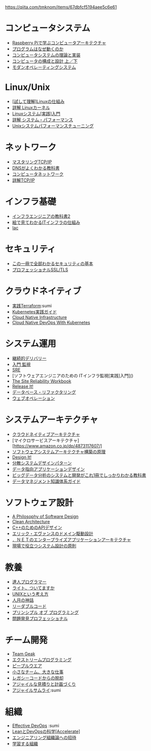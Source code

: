 https://qiita.com/tmknom/items/67dbfcf5194aee5c6e61

# コンピュータシステム
* [Raspberry Piで学ぶコンピュータアーキテクチャ](https://www.amazon.co.jp/dp/4873118654/)
* [プログラムはなぜ動くのか](https://www.amazon.co.jp/dp/4822283151/)
* [コンピュータシステムの理論と実装]()
* [コンピュータの構成と設計 上／下]()
* [モダンオペレーティングシステム]()
# Linux/Unix
* [[試して理解]Linuxの仕組み](https://www.amazon.co.jp/dp/477419607X/)
* [詳解 Linuxカーネル](https://www.amazon.co.jp/dp/487311313X/)
* [Linuxシステム[実践]入門]()
* [詳解 システム・パフォーマンス]()
* [Unixシステムパフォーマンスチューニング]()
# ネットワーク
* [マスタリングTCP/IP](https://www.amazon.co.jp/dp/4274224473/)
* [DNSがよくわかる教科書](https://www.amazon.co.jp/dp/479739448X/)
* [コンピュータネットワーク]()
* [詳解TCP/IP]()
# インフラ基礎
* [インフラエンジニアの教科書2](https://www.amazon.co.jp/dp/4863541864/)
* [絵で見てわかるITインフラの仕組み](https://www.amazon.co.jp/dp/4798158461/)
* [Iac](https://www.amazon.co.jp/dp/4873117968/)
# セキュリティ
* [この一冊で全部わかるセキュリティの基本](https://www.amazon.co.jp/dp/4797388803/)
* [プロフェッショナルSSL/TLS](https://www.amazon.co.jp/dp/4908686009/)
# クラウドネイティブ
* [実践Terraform]():sumi
* [Kubernetes実践ガイド](https://www.amazon.co.jp/dp/4295006637/)
* [Cloud Native Infrastructure](https://www.amazon.co.jp/dp/1491984309/)
* [Cloud Native DevOps With Kubernetes](https://www.amazon.co.jp/dp/1492040762/)
# システム運用
* [継続的デリバリー](https://www.amazon.co.jp/dp/4048930583/)
* [入門 監視](https://www.amazon.co.jp/dp/4873118646/)
* [SRE](https://www.amazon.co.jp/dp/4873117917/)
* [ソフトウェアエンジニアのための ITインフラ監視[実践]入門][(](https://www.amazon.co.jp/dp/4774178659/))
* [The Site Reliability Workbook](https://www.amazon.co.jp/dp/1492029505)
* [Release It!](https://www.amazon.co.jp/dp/4274067491/)
* [データベース・リファクタリング](https://www.amazon.co.jp/dp/4894715007/)
* [ウェブオペレーション](https://www.amazon.co.jp/dp/4873114934/)
# システムアーキテクチャ
* [クラウドネイティブアーキテクチャ](https://www.amazon.co.jp/dp/4295007757/)
* [マイクロサービスアーキテクチャ][https://www.amazon.co.jp/dp/4873117607/]
* [ソフトウェアシステムアーキテクチャ構築の原理](https://www.amazon.co.jp/dp/4797376724/)
* [Design It!](https://www.amazon.co.jp/dp/4873118956/)
* [分散システムデザインパターン](https://www.amazon.co.jp/dp/4873118751/)
* [データ指向アプリケーションデザイン](https://www.amazon.co.jp/dp/4873118700/)
* [ビッグデータ分析のシステムと開発がこれ1冊でしっかりわかる教科書](https://www.amazon.co.jp/dp/429710881X/)
* [データマネジメント知識体系ガイド](https://www.amazon.co.jp/dp/4296100491/)
# ソフトウェア設計
* [A Philosophy of Software Design](https://www.amazon.co.jp//dp/1732102201/)
* [Clean Architecture](https://www.amazon.co.jp/dp/4048930656/)
* [C++のためのAPIデザイン](https://www.amazon.co.jp/dp/4797369159/)
* [エリック・エヴァンスのドメイン駆動設計](https://www.amazon.co.jp/dp/4798121967/)
* [．ＮＥＴのエンタープライズアプリケーションアーキテクチャ](https://www.amazon.co.jp/dp/4822298485/)
* [現場で役立つシステム設計の原則](https://www.amazon.co.jp/dp/477419087X/)
# 教養
* [達人プログラマー](https://www.amazon.co.jp/dp/427421933X/)
* [ライト、ついてますか](https://www.amazon.co.jp/dp/4320023684)
* [UNIXという考え方](https://www.amazon.co.jp/dp/4274064069/)
* [人月の神話](https://www.amazon.co.jp/dp/4621066080/)
* [リーダブルコード](https://www.amazon.co.jp/dp/4873115655/)
* [プリンシプル オブ プログラミング](https://www.amazon.co.jp/dp/4798046140/)
* [問題発見プロフェッショナル](https://www.amazon.co.jp/dp/4478490341/)
# チーム開発
* [Team Geak](https://www.amazon.co.jp/dp/4873116309/)
* [エクストリームプログラミング](https://www.amazon.co.jp/dp/4274217620/)
* [ピープルウエア](https://www.amazon.co.jp/dp/4822285243/)
* [小さなチーム、大きな仕事](https://www.amazon.co.jp/dp/4150504814/)
* [レガシーコードからの脱却](https://www.amazon.co.jp/dp/4873118867/)
* [アジャイルな見積りと計画づくり](https://www.amazon.co.jp/dp/4839924023/)
* [アジャイルサムライ](https://www.amazon.co.jp/dp/4274068560/):sumi
# 組織
* [Effective DevOps](https://www.amazon.co.jp/dp/4873118352/) :sumi
* [LeanとDevOpsの科学[Accelerate]](https://www.amazon.co.jp/dp/4295004901/)
* [エンジニアリング組織論への招待](https://www.amazon.co.jp/dp/4774196053/)
* [学習する組織](https://www.amazon.co.jp/dp/4862761011/)